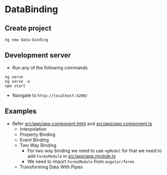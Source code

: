 # DataBinding

## Create project
```
ng new data-binding
```

## Development server
* Run any of the following commands
```
ng serve
ng serve -o
npm start
```
* Navigate to `http://localhost:4200/`

## Examples
* Refer [src/app/app.component.html](src/app/app.component.html) and [src/app/app.component.ts](src/app/app.component.ts)
    * Interpolation
    * Property Binding
    * Event Binding
    * Two Way Binding
        * For two way binding we need to use `ngModel` for that we need to add `FormsModule` in [src/app/app.module.ts](src/app/app.module.ts)
        * We need to import `FormsModule` from `angular/forms`
    * Transforming Data With Pipes
